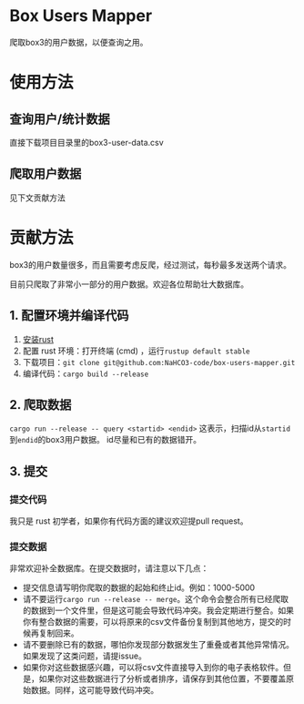 # Box Users Mapper

爬取box3的用户数据，以便查询之用。

# 使用方法
## 查询用户/统计数据
直接下载项目目录里的box3-user-data.csv

## 爬取用户数据
见下文贡献方法

# 贡献方法

box3的用户数量很多，而且需要考虑反爬，经过测试，每秒最多发送两个请求。

目前只爬取了非常小一部分的用户数据。欢迎各位帮助壮大数据库。

## 1. 配置环境并编译代码
1. [安装rust](https://course.rs/first-try/installation.html)
2. 配置 rust 环境：打开终端 (cmd) ，运行`rustup default stable`
3. 下载项目：`git clone git@github.com:NaHCO3-code/box-users-mapper.git`
4. 编译代码：`cargo build --release`

## 2. 爬取数据
`cargo run --release -- query <startid> <endid>`
这表示，扫描id从`startid`到`endid`的box3用户数据。
id尽量和已有的数据错开。

## 3. 提交
### 提交代码
我只是 rust 初学者，如果你有代码方面的建议欢迎提pull request。
### 提交数据
非常欢迎补全数据库。在提交数据时，请注意以下几点：
- 提交信息请写明你爬取的数据的起始和终止id。例如：1000-5000
- 请不要运行`cargo run --release -- merge`。这个命令会整合所有已经爬取的数据到一个文件里，但是这可能会导致代码冲突。我会定期进行整合。如果你有整合数据的需要，可以将原来的csv文件备份复制到其他地方，提交的时候再复制回来。
- 请不要删除已有的数据，哪怕你发现部分数据发生了重叠或者其他异常情况。如果发现了这类问题，请提issue。
- 如果你对这些数据感兴趣，可以将csv文件直接导入到你的电子表格软件。但是，如果你对这些数据进行了分析或者排序，请保存到其他位置，不要覆盖原始数据。同样，这可能导致代码冲突。
